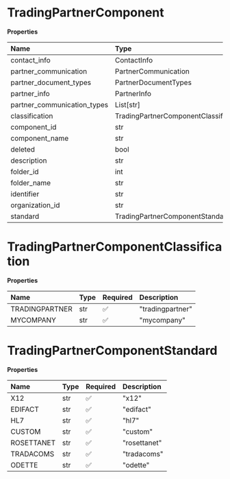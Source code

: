 # TradingPartnerComponent

**Properties**

| Name                        | Type                                  | Required | Description |
| :-------------------------- | :------------------------------------ | :------- | :---------- |
| contact_info                | ContactInfo                           | ✅       |             |
| partner_communication       | PartnerCommunication                  | ✅       |             |
| partner_document_types      | PartnerDocumentTypes                  | ✅       |             |
| partner_info                | PartnerInfo                           | ✅       |             |
| partner_communication_types | List[str]                             | ❌       |             |
| classification              | TradingPartnerComponentClassification | ❌       |             |
| component_id                | str                                   | ❌       |             |
| component_name              | str                                   | ❌       |             |
| deleted                     | bool                                  | ❌       |             |
| description                 | str                                   | ❌       |             |
| folder_id                   | int                                   | ❌       |             |
| folder_name                 | str                                   | ❌       |             |
| identifier                  | str                                   | ❌       |             |
| organization_id             | str                                   | ❌       |             |
| standard                    | TradingPartnerComponentStandard       | ❌       |             |

# TradingPartnerComponentClassification

**Properties**

| Name           | Type | Required | Description      |
| :------------- | :--- | :------- | :--------------- |
| TRADINGPARTNER | str  | ✅       | "tradingpartner" |
| MYCOMPANY      | str  | ✅       | "mycompany"      |

# TradingPartnerComponentStandard

**Properties**

| Name       | Type | Required | Description  |
| :--------- | :--- | :------- | :----------- |
| X12        | str  | ✅       | "x12"        |
| EDIFACT    | str  | ✅       | "edifact"    |
| HL7        | str  | ✅       | "hl7"        |
| CUSTOM     | str  | ✅       | "custom"     |
| ROSETTANET | str  | ✅       | "rosettanet" |
| TRADACOMS  | str  | ✅       | "tradacoms"  |
| ODETTE     | str  | ✅       | "odette"     |

